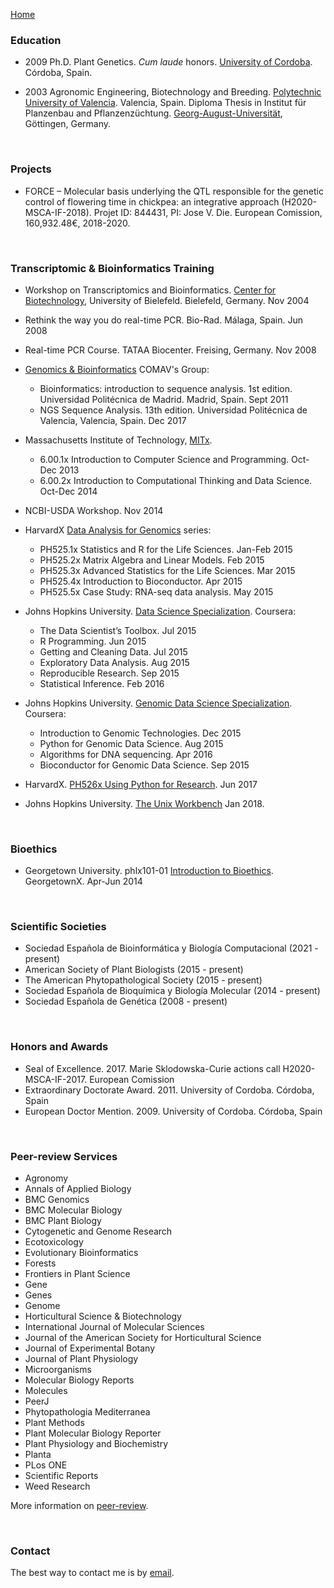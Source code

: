 [Home](../index.html)
  
### Education
* 2009 Ph.D. Plant Genetics. *Cum laude* honors. [University of Cordoba](http://www.uco.es/internacional/extranjeros/). Córdoba, Spain. 

* 2003 Agronomic Engineering, Biotechnology and Breeding. [Polytechnic University of Valencia](https://www.upv.es/index-en.html). Valencia, Spain. Diploma Thesis in Institut für Planzenbau and Pflanzenzüchtung. [Georg-August-Universität](https://www.uni-goettingen.de/en/1.html), Göttingen, Germany.
  
<br>
  
### Projects
* FORCE – Molecular basis underlying the QTL responsible for the genetic control of flowering time in chickpea: an integrative approach (H2020-MSCA-IF-2018). Projet ID: 844431, PI: Jose V. Die. European Comission, 160,932.48€, 2018-2020.
  
<br>
  
### Transcriptomic & Bioinformatics Training
* Workshop on Transcriptomics and Bioinformatics. [Center for Biotechnology](http://www.cebitec.uni-bielefeld.de), University of Bielefeld. Bielefeld, Germany. Nov 2004

* Rethink the way you do real-time PCR. Bio-Rad. Málaga, Spain. Jun 2008

* Real-time PCR Course. TATAA Biocenter. Freising, Germany. Nov 2008

* [Genomics & Bioinformatics](https://bioinf.comav.upv.es/courses.html) COMAV's Group:  
  
  * Bioinformatics: introduction to sequence analysis. 1st edition. Universidad Politécnica de Madrid. Madrid, Spain. Sept 2011  
  * NGS Sequence Analysis. 13th edition. Universidad Politécnica de Valencia, Valencia, Spain. Dec 2017  
  
* Massachusetts Institute of Technology, [MITx](https://www.edx.org/school/mitx). 
  
     * 6.00.1x Introduction to Computer Science and Programming. Oct-Dec 2013   
     * 6.00.2x Introduction to Computational Thinking and Data Science. Oct-Dec 2014  
      
* NCBI-USDA Workshop. Nov 2014  
    
* HarvardX [Data Analysis for Genomics](https://www.edx.org/xseries/data-analysis-life-sciences) series:  
        
    * PH525.1x Statistics and R for the Life Sciences. Jan-Feb 2015
    * PH525.2x Matrix Algebra and Linear Models. Feb 2015
    * PH525.3x Advanced Statistics for the Life Sciences.  Mar 2015
    * PH525.4x Introduction to Bioconductor. Apr 2015
    * PH525.5x Case Study: RNA-seq data analysis. May 2015

* Johns Hopkins University. [Data Science Specialization](https://www.coursera.org/specializations/jhu-data-science). Coursera: 
  
    * The Data Scientist’s Toolbox. Jul 2015
    * R Programming. Jun 2015  
    * Getting and Cleaning Data. Jul 2015  
    * Exploratory Data Analysis. Aug 2015  
    * Reproducible Research. Sep 2015  
    * Statistical Inference. Feb 2016

* Johns Hopkins University. [Genomic Data Science Specialization](https://www.coursera.org/specializations/genomic-data-science). Coursera:

    * Introduction to Genomic Technologies. Dec 2015
    * Python for Genomic Data Science. Aug 2015
    * Algorithms for DNA sequencing. Apr 2016
    * Bioconductor for Genomic Data Science. Sep 2015
    
* HarvardX. [PH526x Using Python for Research](https://www.edx.org/course/using-python-research-harvardx-ph526x). Jun 2017    
    
* Johns Hopkins University. [The Unix Workbench](https://www.coursera.org/learn/unix) Jan 2018.  
  
<br>
  
### Bioethics    
* Georgetown University. phlx101-01 [Introduction to Bioethics](https://www.edx.org/course/introduction-bioethics-georgetownx-phlx-101x). GeorgetownX. Apr-Jun 2014
  
<br>
  
### Scientific Societies  
* Sociedad Española de Bioinformática y Biología Computacional (2021 - present)  
* American Society of Plant Biologists                         (2015 - present)  
* The American Phytopathological Society                       (2015 - present)  
* Sociedad Española de Bioquímica y Biología Molecular         (2014 - present)  
* Sociedad Española de Genética                                (2008 - present)  
  
<br>
  
### Honors and Awards
* Seal of Excellence. 2017. Marie Sklodowska-Curie actions call H2020-MSCA-IF-2017. European Comission 
* Extraordinary Doctorate Award. 2011. University of Cordoba. Córdoba, Spain
* European Doctor Mention. 2009. University of Cordoba. Córdoba, Spain 
  
<br>
  
### Peer-review Services  
* Agronomy  
* Annals of Applied Biology   
* BMC Genomics    
* BMC Molecular Biology  
* BMC Plant Biology   
* Cytogenetic and Genome Research
* Ecotoxicology   
* Evolutionary Bioinformatics 
* Forests
* Frontiers in Plant Science
* Gene   
* Genes
* Genome  
* Horticultural Science & Biotechnology
* International Journal of Molecular Sciences
* Journal of the American Society for Horticultural Science   
* Journal of Experimental Botany   
* Journal of Plant Physiology   
* Microorganisms  
* Molecular Biology Reports  
* Molecules  
* PeerJ
* Phytopathologia Mediterranea
* Plant Methods
* Plant Molecular Biology Reporter 
* Plant Physiology and Biochemistry
* Planta   
* PLos ONE  
* Scientific Reports  
* Weed Research    

More information on [peer-review](https://publons.com/author/420232/jose-v-die#profile).  
  
<br>
  
### Contact
The best way to contact me is by [email](mailto:jose.die@uco.es).
